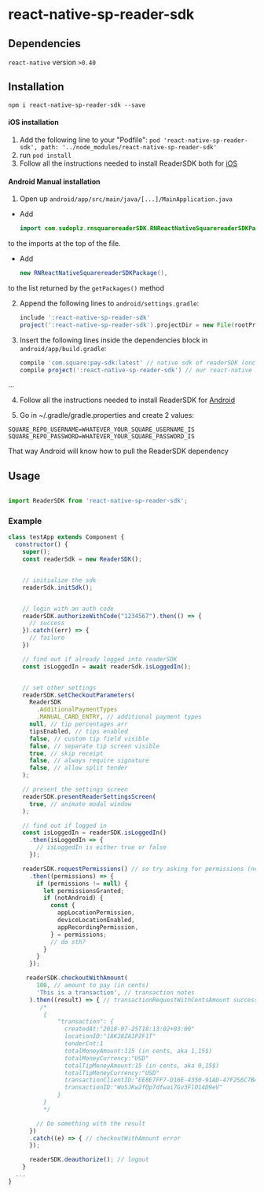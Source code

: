 
# react-native-sp-reader-sdk


## Dependencies

`react-native` version `>0.40`

## Installation

`npm i react-native-sp-reader-sdk --save`



#### iOS installation

1. Add the following line to your "Podfile": `pod 'react-native-sp-reader-sdk', path: '../node_modules/react-native-sp-reader-sdk'`
2. run `pod install`
3. Follow all the instructions needed to install ReaderSDK both for [iOS](https://docs.connect.squareup.com/payments/readersdk/setup-ios)




#### Android Manual installation

1. Open up `android/app/src/main/java/[...]/MainApplication.java`
  - Add 

    ```java
    import com.sudoplz.rnsquarereaderSDK.RNReactNativeSquarereaderSDKPackage;
    ```

   to the imports at the top of the file.
   
  - Add 

    ```java
    new RNReactNativeSquarereaderSDKPackage(),
    ``` 

  to the list returned by the `getPackages()` method
  
2. Append the following lines to `android/settings.gradle`:

    ```gradle
    include ':react-native-sp-reader-sdk'
    project(':react-native-sp-reader-sdk').projectDir = new File(rootProject.projectDir, '../node_modules/react-native-sp-reader-sdk/android')
    ```

3. Insert the following lines inside the dependencies block in `android/app/build.gradle`:

    ```gradle
    compile 'com.square:pay-sdk:latest' // native sdk of readerSDK (once it goes live)
    compile project(':react-native-sp-reader-sdk') // our react-native module
    ```

...

4. Follow all the instructions needed to install ReaderSDK for [Android](https://docs.connect.squareup.com/payments/readersdk/setup-android)

5. Go in ~/.gradle/gradle.properties and create 2 values:

```
SQUARE_REPO_USERNAME=WHATEVER_YOUR_SQUARE_USERNAME_IS
SQUARE_REPO_PASSWORD=WHATEVER_YOUR_SQUARE_PASSWORD_IS
```

That way Android will know how to pull the ReaderSDK dependency


## Usage 

  ```javascript

  import ReaderSDK from 'react-native-sp-reader-sdk';

  ```


### Example 

```javascript
class testApp extends Component {
  constructor() {
    super();
    const readerSdk = new ReaderSDK();


    // initialize the sdk
    readerSdk.initSdk();


    // login with an auth code
    readerSDK.authorizeWithCode("1234567").then(() => {
      // success
    }).catch((err) => {
      // failure
    })

    // find out if already logged into readerSDK
    const isLoggedIn = await readerSdk.isLoggedIn();


    // set other settings
    readerSDK.setCheckoutParameters(
      ReaderSDK
        .AdditionalPaymentTypes
        .MANUAL_CARD_ENTRY, // additional payment types
      null, // tip percentages arr
      tipsEnabled, // tips enabled
      false, // custom tip field visible
      false, // separate tip screen visible
      true, // skip receipt
      false, // always require signature
      false, // allow split tender
    );

    // present the settings screen
    readerSDK.presentReaderSettingsScreen(
      true, // animate modal window
    );

    // find out if logged in
    const isLoggedIn = readerSDK.isLoggedIn()
      .then(isLoggedIn => {
        // isLoggedIn is either true or false
      });

    readerSDK.requestPermissions() // so try asking for permissions (needed for iOS)
      .then((permissions) => {
        if (permissions != null) {
          let permissionsGranted;
          if (notAndroid) {
            const {
              appLocationPermission,
              deviceLocationEnabled,
              appRecordingPermission,
            } = permissions;
            // do sth?
          }
        }
      });

     readerSDK.checkoutWithAmount(
        100, // amount to pay (in cents)
        'This is a transaction', // transaction notes
      ).then((result) => { // transactionRequestWithCentsAmount success
         /*
          {
              "transaction": {
                createdAt:"2018-07-25T18:13:02+03:00"
                locationID:"18K28ZA1PZF1T"
                tenderCnt:1
                totalMoneyAmount:115 (in cents, aka 1,15$)
                totalMoneyCurrency:"USD"
                totalTipMoneyAmount:15 (in cents, aka 0,15$)
                totalTipMoneyCurrency:"USD"
                transactionClientID:"EE8E7FF7-D16E-4350-91AD-47F2S6C7B447"
                transactionID:"Wo5JKw2fOp7dfwai7Gv3FlO14D9eV"
              }
          }
          */

        // Do something with the result
      })
      .catch((e) => { // checkoutWithAmount error
      });

      readerSDK.deauthorize(); // logout
    }
  ...
}
```

